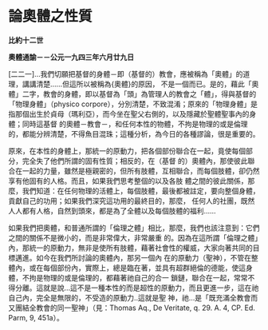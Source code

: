 # 論奧體之性質


**比約十二世**

**奧體通諭－－公元一九四三年六月廿九日**





[二二一]…我們切願把基督的身體－即（基督的）教會，應被稱為「奧體」的道理，講講清楚……但這所以被稱為{奧體}的原因，
不是一個而已。是的，藉此「奧體」二字，教會的身體，即以基督為「頭」為管理人的教會之「體」，得與基督的「物理身體」（physico 
corpore），分別清楚，不致混淆；原來的「物理身體」是指那個出生於貞母（瑪利亞），而今坐在聖父右側的，以及隱藏於聖體聖事內的身體；同時這基督
的奧體－教會－，和任何本性的物體，不拘是物理的或是倫理的，都能分辨清楚，不得魚目混珠；這種分析，為今日的各種謬論，很是重要的。

原來，在本性的身體上，那統一的原動力，把各個部份聯合在一起，竟使每個部分，完全失了他們所謂的固有性質；相反的，在（基督
的）奧體內，那使彼此聯合在一起的力量，雖然是極親密的，但所有肢體，互相聯合，而每個肢體，卻仍然享有他固有的人格。而且，如果我們思考整個的以及各肢
體之間的彼此關係，那麼，我們知道：在任何物理的活體上，每個肢體，最後都被註定，要向整個身體，貢獻自己的功用；如果我們深究這功用的最終目的，那麼，
任何人的社團，既然人人都有人格，自然到頭來，都是為了全體以及每個肢體的福利……

如果我們把奧體，和普通所謂的「倫理之體」相比，那麼，我們也該注意到：它們之間的關係不是微小的，而是非常偉大，非常嚴重
的。因為在這所謂「倫理之體」內，那統一的原動力，無非是使所有肢體，藉著社會性的權威，大家向著共同的目標邁進。如今在我們所討論的奧體內，那另一個內
在的原動力（聖神），不管在整體內，或在每個部份內，實際上，總是臨在著，並具有超群絕倫的德能，使這身體，不拘是物理的或是倫理的，都藉著祂自己的合一
鎖鏈，聯合在一起，常常不得分離。這就是說…這不是一種本性的而是超性的原動力，而且更進一步，這在祂自己內，完全是無限的，不受造的原動力..這就是聖
神，祂…是「既充滿全教會而又團結全教會的同一聖神」（見：Thomas Aq., De Veritate, q. 29. A. 4, CP. 
Ed. Parm, 9, 451a）。

